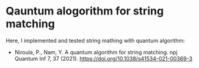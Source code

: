 # Qauntum alogorithm for string matching

Here, I implemented and tested string mathing with quantum algorithm:
- Niroula, P., Nam, Y. A quantum algorithm for string matching. npj Quantum Inf 7, 37 (2021). https://doi.org/10.1038/s41534-021-00369-3
